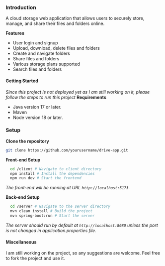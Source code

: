 
### Introduction 
A cloud storage web application that allows users to securely store, manage, and share their files and folders online.

**Features**
* User login and signup
* Upload, download, delete files and folders
* Create and navigate folders
* Share files and folders
* Various storage plans supported
* Search files and folders

#### Getting Started 
  *Since this project is not deployed yet as I am still working on it, please follow the steps to run this project*
**Requirements**
* Java version 17 or later.
* Maven
* Node version 18 or later.


### Setup
**Clone the repository**

   ```bash
   git clone https://github.com/yourusername/drive-app.git
   ```
**Front-end Setup**

```bash
  cd /client # Navigate to client directory
  npm install # Install the dependencies
  npm run dev # Start the frontend 
```
*The front-end will be running at URL `http://localhost:5173`.*


**Back-end Setup**
```bash
  cd /server # Navigate to the server directory
  mvn clean install # Build the project
  mvn spring-boot:run # Start the server
```
    
*The server should run by default at `http://localhost:8080` unless the port is not changed in application.properties file.*

#### Miscellaneous
I am still working on the project, so any suggestions are welcome.
Feel free to fork the project and use it. 
